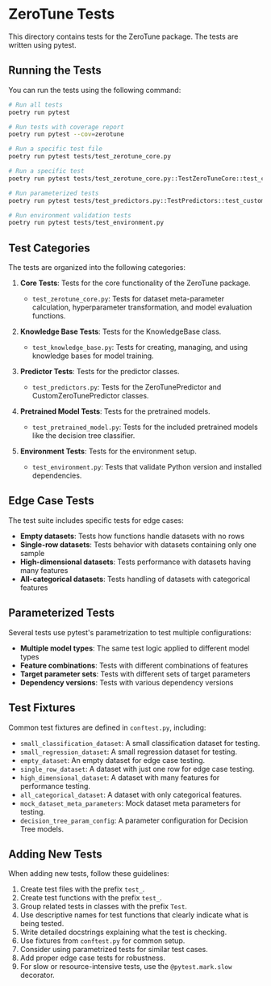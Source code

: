 # ZeroTune Tests

This directory contains tests for the ZeroTune package. The tests are written using pytest.

## Running the Tests

You can run the tests using the following command:

```bash
# Run all tests
poetry run pytest

# Run tests with coverage report
poetry run pytest --cov=zerotune

# Run a specific test file
poetry run pytest tests/test_zerotune_core.py

# Run a specific test
poetry run pytest tests/test_zerotune_core.py::TestZeroTuneCore::test_calculate_dataset_meta_parameters

# Run parameterized tests
poetry run pytest tests/test_predictors.py::TestPredictors::test_custom_model_with_different_features

# Run environment validation tests
poetry run pytest tests/test_environment.py
```

## Test Categories

The tests are organized into the following categories:

1. **Core Tests**: Tests for the core functionality of the ZeroTune package.
   - `test_zerotune_core.py`: Tests for dataset meta-parameter calculation, hyperparameter transformation, and model evaluation functions.

2. **Knowledge Base Tests**: Tests for the KnowledgeBase class.
   - `test_knowledge_base.py`: Tests for creating, managing, and using knowledge bases for model training.

3. **Predictor Tests**: Tests for the predictor classes.
   - `test_predictors.py`: Tests for the ZeroTunePredictor and CustomZeroTunePredictor classes.

4. **Pretrained Model Tests**: Tests for the pretrained models.
   - `test_pretrained_model.py`: Tests for the included pretrained models like the decision tree classifier.

5. **Environment Tests**: Tests for the environment setup.
   - `test_environment.py`: Tests that validate Python version and installed dependencies.

## Edge Case Tests

The test suite includes specific tests for edge cases:

- **Empty datasets**: Tests how functions handle datasets with no rows
- **Single-row datasets**: Tests behavior with datasets containing only one sample
- **High-dimensional datasets**: Tests performance with datasets having many features
- **All-categorical datasets**: Tests handling of datasets with categorical features

## Parameterized Tests

Several tests use pytest's parametrization to test multiple configurations:

- **Multiple model types**: The same test logic applied to different model types
- **Feature combinations**: Tests with different combinations of features
- **Target parameter sets**: Tests with different sets of target parameters
- **Dependency versions**: Tests with various dependency versions

## Test Fixtures

Common test fixtures are defined in `conftest.py`, including:

- `small_classification_dataset`: A small classification dataset for testing.
- `small_regression_dataset`: A small regression dataset for testing.
- `empty_dataset`: An empty dataset for edge case testing.
- `single_row_dataset`: A dataset with just one row for edge case testing.
- `high_dimensional_dataset`: A dataset with many features for performance testing.
- `all_categorical_dataset`: A dataset with only categorical features.
- `mock_dataset_meta_parameters`: Mock dataset meta parameters for testing.
- `decision_tree_param_config`: A parameter configuration for Decision Tree models.

## Adding New Tests

When adding new tests, follow these guidelines:

1. Create test files with the prefix `test_`.
2. Create test functions with the prefix `test_`.
3. Group related tests in classes with the prefix `Test`.
4. Use descriptive names for test functions that clearly indicate what is being tested.
5. Write detailed docstrings explaining what the test is checking.
6. Use fixtures from `conftest.py` for common setup.
7. Consider using parametrized tests for similar test cases.
8. Add proper edge case tests for robustness.
9. For slow or resource-intensive tests, use the `@pytest.mark.slow` decorator. 
